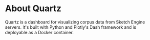 # About Quartz

Quartz is a dashboard for visualizing corpus data from Sketch Engine servers. It's built with Python and Plotly's Dash framework and is deployable as a Docker container.
